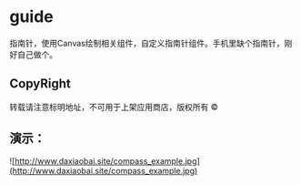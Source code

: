 # guide
指南针，使用Canvas绘制相关组件，自定义指南针组件。手机里缺个指南针，刚好自己做个。

## CopyRight
转载请注意标明地址，不可用于上架应用商店，版权所有 ©️

## 演示：
![http://www.daxiaobai.site/compass_example.jpg](http://www.daxiaobai.site/compass_example.jpg)
